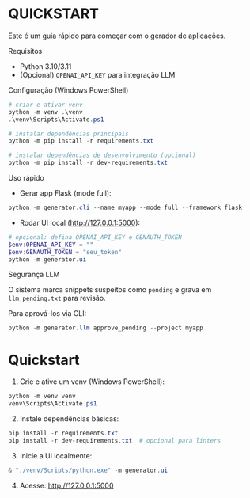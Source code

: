# QUICKSTART

Este é um guia rápido para começar com o gerador de aplicações.

Requisitos
- Python 3.10/3.11
- (Opcional) `OPENAI_API_KEY` para integração LLM

Configuração (Windows PowerShell)

```powershell
# criar e ativar venv
python -m venv .\venv
.\venv\Scripts\Activate.ps1

# instalar dependências principais
python -m pip install -r requirements.txt

# instalar dependências de desenvolvimento (opcional)
python -m pip install -r dev-requirements.txt
```

Uso rápido

- Gerar app Flask (mode full):

```powershell
python -m generator.cli --name myapp --mode full --framework flask
```

- Rodar UI local (http://127.0.0.1:5000):

```powershell
# opcional: defina OPENAI_API_KEY e GENAUTH_TOKEN
$env:OPENAI_API_KEY = ""
$env:GENAUTH_TOKEN = "seu_token"
python -m generator.ui
```

Segurança LLM

O sistema marca snippets suspeitos como `pending` e grava em `llm_pending.txt` para revisão.

Para aprová-los via CLI:

```powershell
python -m generator.llm approve_pending --project myapp
```
# Quickstart

1. Crie e ative um venv (Windows PowerShell):

```powershell
python -m venv venv
venv\Scripts\Activate.ps1
```

2. Instale dependências básicas:

```powershell
pip install -r requirements.txt
pip install -r dev-requirements.txt  # opcional para linters
```

3. Inicie a UI localmente:

```powershell
& "./venv/Scripts/python.exe" -m generator.ui
```

4. Acesse: http://127.0.0.1:5000
